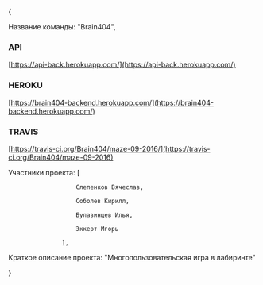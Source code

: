 {

   Название команды: "Brain404",

   ### API
   [https://api-back.herokuapp.com/](https://api-back.herokuapp.com/)

   ### HEROKU
   [https://brain404-backend.herokuapp.com/](https://brain404-backend.herokuapp.com/)

   ### TRAVIS
   [https://travis-ci.org/Brain404/maze-09-2016/](https://travis-ci.org/Brain404/maze-09-2016)

   Участники проекта: [
   
                       Слепенков Вячеслав,
                       
                       Соболев Кирилл,
                       
                       Булавинцев Илья,
                       
                       Эккерт Игорь    
                       
                   ],
                   
   Краткое описание проекта: "Многопользовательская игра в лабиринте"
   
}

